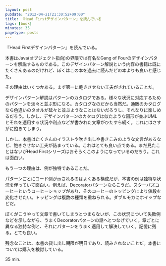 ```yaml
---
layout: post
pubdate: "2012-04-21T21:30:52+09:00"
title: 『Head Firstデザインパターン』を読んでいる
tags: [book]
minutes: 35
pagetype: posts
---
```

『Head Firstデザインパターン』を読んでいる。

本書はJava(オブジェクト指向)の界隈では有名なGang of Fourのデザインパターンを解説するものである。このデザインパターン解説という内容の書籍は既にたくさんあるのだけれど、ぼくはこの本を過去に読んだどの本よりも良いと感じた。

その理由はいくつかある。まず第一に飽きさせない工夫がされていることだ。

デザインパターン解説はパターンのカタログである。様々な状況に対応するためのパターンを淡々と並ぶ形になる。カタログなのだから当然だ。通販のカタログなら色違いのタオルが延々と並ぶようなことはないだろうし、それなりに楽しめるだろう。しかし、デザインパターンのカタログは似たような図形が並ぶUMLとそれを適用する状況や利点などが書かれた文章がひたすら続く。これにはさすがに飽きてしまう。

しかし、本書はたくさんのイラストや吹き出しや書きこみのような文言があるなど、飽きさせない工夫が詰まっている。これはとても良い点である。まだ見たことはないがHead Firstシリーズはおそらくこのようになっているのだろう。これは面白い。

もう一つの理由は、例が独特であることだ。

パターンごとにコード例が示されるのはよくある構成だが、本書の例は独特な状況を伴っていて面白い。例えば、Decoratorパターンならこうだ。スターバズコーヒーというコーヒーショップがあり、そのコーヒーのトッピングにより値段を変化させたい。トッピングは複数の種類を重ねられる。ダブルモカにホイップなどだ。

ぼくがこうやって文章で書いてしまうとつまらないが、この状況について失敗例などを示しながら、うまくDecoratorパターンの話へとつなげていく。章ごとに異なる独特な例と、それにパターンをうまく適用して解決していく。記憶に残る。とても良い。

残念なことは、本書の貸し出し期限が明日であり、読みきれないことだ。本書については購入を検討している。

35 min.
